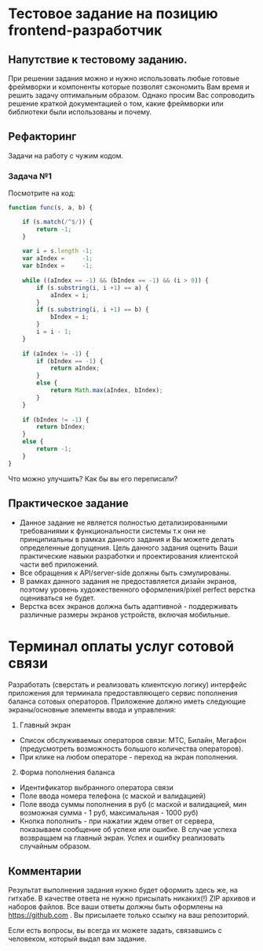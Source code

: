 # Тестовое задание на позицию frontend-разработчик

## Напутствие к тестовому заданию.
При решении задания можно и нужно использовать любые готовые фреймворки и компоненты которые позволят сэкономить Вам время и решить задачу оптимальным образом. Однако просим Вас сопроводить решение краткой документацией о том, какие фреймворки или библиотеки были использованы и почему. 

## Рефакторинг

Задачи на работу с чужим кодом.

### Задача №1

Посмотрите на код:

```javascript
function func(s, a, b) {

	if (s.match(/^$/)) {
		return -1;
	}
	
	var i = s.length -1;
	var aIndex =     -1;
	var bIndex =     -1;
	
	while ((aIndex == -1) && (bIndex == -1) && (i > 0)) {
	    if (s.substring(i, i +1) == a) {
	    	aIndex = i;
    	}
	    if (s.substring(i, i +1) == b) {
	    	bIndex = i;
    	}
	    i = i - 1;
	}
	
	if (aIndex != -1) {
	    if (bIndex == -1) {
	        return aIndex;
	    }
	    else {
	        return Math.max(aIndex, bIndex);
	    }
	}
	
	if (bIndex != -1) {
	    return bIndex;
	}
	else {
	    return -1;
	}
}
```

Что можно улучшить? Как бы вы его переписали?


## Практическое задание

 - Данное задание не является полностью детализированными требованиями к функциональности системы т.к они не принципиальны в рамках данного задания и Вы можете делать определенные допущения. Цель данного задания оценить Ваши практические навыки разработки и проектирования клиентской части веб приложений.
 - Все обращения к API/server-side должны быть сэмулированы.
 - В рамках данного задания не предоставляется дизайн экранов, поэтому уровень художественного оформления/pixel perfect верстка оцениваться не будет.
 - Верстка всех экранов должна быть адаптивной - поддерживать различные размеры экранов устройств, включая мобильные.

# Терминал оплаты услуг сотовой связи

Разработать (сверстать и реализовать клиентскую логику) интерфейс приложения для терминала предоставляющего сервис пополнения баланса сотовых операторов. Приложение должно иметь следующие экраны/основные элементы ввода и управления:
1. Главный экран
 - Список обслуживаемых операторов связи: МТС, Билайн, Мегафон (предусмотреть возможность большого количества операторов). 
 - При клике на любом операторе - переход на экран пополнения.
2. Форма пополнения баланса
 - Идентификатор выбранного оператора связи
 - Поле ввода номера телефона (с маской и валидацией)
 - Поле ввода суммы пополнения в руб (с маской и валидацией, мин возможная сумма - 1 руб, максимальная - 1000 руб)
 - Кнопка пополнить - при нажатии ждем ответ от сервера, показываем сообщение об успехе или ошибке. В случае успеха возвращаем на главный экран. Успех и ошибку реализовать случайным образом.
 

## Комментарии

Результат выполнения задания нужно будет оформить здесь же, на гитхабе. В качестве ответа не нужно присылать никаких(!) ZIP архивов и наборов файлов. Все ваши ответы должны быть оформлены на https://github.com . Вы присылаете только ссылку на ваш репозиторий. 

Если есть вопросы, вы всегда их можете задать, связавшись с человеком, который выдал вам задание.
